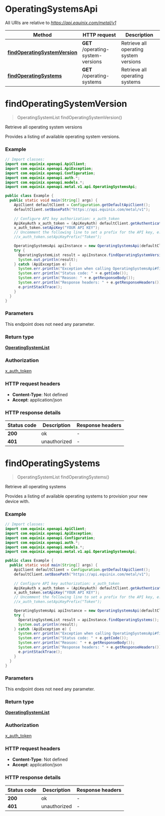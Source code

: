 # OperatingSystemsApi

All URIs are relative to *https://api.equinix.com/metal/v1*

| Method | HTTP request | Description |
|------------- | ------------- | -------------|
| [**findOperatingSystemVersion**](OperatingSystemsApi.md#findOperatingSystemVersion) | **GET** /operating-system-versions | Retrieve all operating system versions |
| [**findOperatingSystems**](OperatingSystemsApi.md#findOperatingSystems) | **GET** /operating-systems | Retrieve all operating systems |


<a name="findOperatingSystemVersion"></a>
# **findOperatingSystemVersion**
> OperatingSystemList findOperatingSystemVersion()

Retrieve all operating system versions

Provides a listing of available operating system versions.

### Example
```java
// Import classes:
import com.equinix.openapi.ApiClient;
import com.equinix.openapi.ApiException;
import com.equinix.openapi.Configuration;
import com.equinix.openapi.auth.*;
import com.equinix.openapi.models.*;
import com.equinix.openapi.metal.v1.api.OperatingSystemsApi;

public class Example {
  public static void main(String[] args) {
    ApiClient defaultClient = Configuration.getDefaultApiClient();
    defaultClient.setBasePath("https://api.equinix.com/metal/v1");
    
    // Configure API key authorization: x_auth_token
    ApiKeyAuth x_auth_token = (ApiKeyAuth) defaultClient.getAuthentication("x_auth_token");
    x_auth_token.setApiKey("YOUR API KEY");
    // Uncomment the following line to set a prefix for the API key, e.g. "Token" (defaults to null)
    //x_auth_token.setApiKeyPrefix("Token");

    OperatingSystemsApi apiInstance = new OperatingSystemsApi(defaultClient);
    try {
      OperatingSystemList result = apiInstance.findOperatingSystemVersion();
      System.out.println(result);
    } catch (ApiException e) {
      System.err.println("Exception when calling OperatingSystemsApi#findOperatingSystemVersion");
      System.err.println("Status code: " + e.getCode());
      System.err.println("Reason: " + e.getResponseBody());
      System.err.println("Response headers: " + e.getResponseHeaders());
      e.printStackTrace();
    }
  }
}
```

### Parameters
This endpoint does not need any parameter.

### Return type

[**OperatingSystemList**](OperatingSystemList.md)

### Authorization

[x_auth_token](../README.md#x_auth_token)

### HTTP request headers

 - **Content-Type**: Not defined
 - **Accept**: application/json

### HTTP response details
| Status code | Description | Response headers |
|-------------|-------------|------------------|
| **200** | ok |  -  |
| **401** | unauthorized |  -  |

<a name="findOperatingSystems"></a>
# **findOperatingSystems**
> OperatingSystemList findOperatingSystems()

Retrieve all operating systems

Provides a listing of available operating systems to provision your new device with.

### Example
```java
// Import classes:
import com.equinix.openapi.ApiClient;
import com.equinix.openapi.ApiException;
import com.equinix.openapi.Configuration;
import com.equinix.openapi.auth.*;
import com.equinix.openapi.models.*;
import com.equinix.openapi.metal.v1.api.OperatingSystemsApi;

public class Example {
  public static void main(String[] args) {
    ApiClient defaultClient = Configuration.getDefaultApiClient();
    defaultClient.setBasePath("https://api.equinix.com/metal/v1");
    
    // Configure API key authorization: x_auth_token
    ApiKeyAuth x_auth_token = (ApiKeyAuth) defaultClient.getAuthentication("x_auth_token");
    x_auth_token.setApiKey("YOUR API KEY");
    // Uncomment the following line to set a prefix for the API key, e.g. "Token" (defaults to null)
    //x_auth_token.setApiKeyPrefix("Token");

    OperatingSystemsApi apiInstance = new OperatingSystemsApi(defaultClient);
    try {
      OperatingSystemList result = apiInstance.findOperatingSystems();
      System.out.println(result);
    } catch (ApiException e) {
      System.err.println("Exception when calling OperatingSystemsApi#findOperatingSystems");
      System.err.println("Status code: " + e.getCode());
      System.err.println("Reason: " + e.getResponseBody());
      System.err.println("Response headers: " + e.getResponseHeaders());
      e.printStackTrace();
    }
  }
}
```

### Parameters
This endpoint does not need any parameter.

### Return type

[**OperatingSystemList**](OperatingSystemList.md)

### Authorization

[x_auth_token](../README.md#x_auth_token)

### HTTP request headers

 - **Content-Type**: Not defined
 - **Accept**: application/json

### HTTP response details
| Status code | Description | Response headers |
|-------------|-------------|------------------|
| **200** | ok |  -  |
| **401** | unauthorized |  -  |

